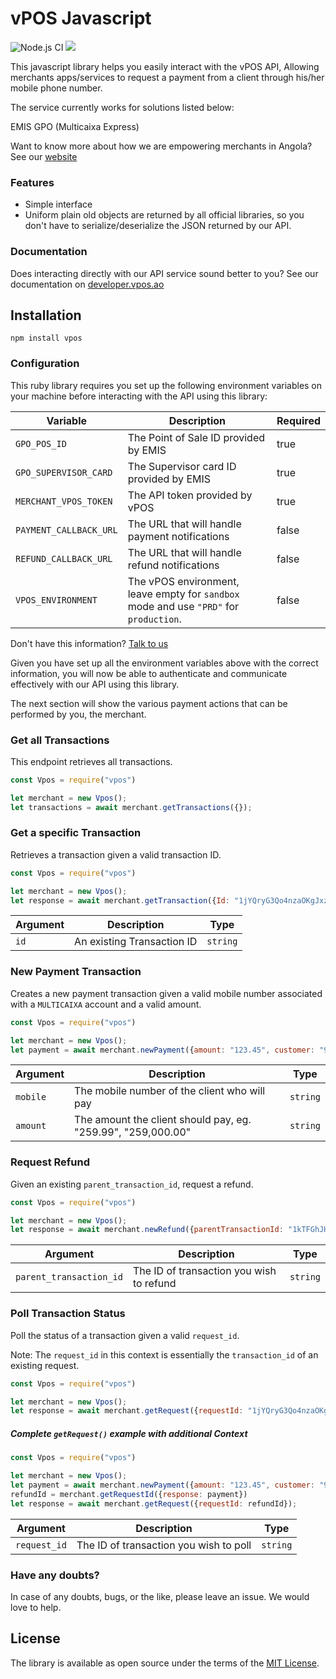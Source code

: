 # vPOS Javascript

![Node.js CI](https://github.com/nextbss/vpos-js/workflows/Node.js%20CI/badge.svg)
[![](https://img.shields.io/badge/nextbss-opensource-blue.svg)](https://www.nextbss.co.ao)

This javascript library helps you easily interact with the vPOS API,
Allowing merchants apps/services to request a payment from a client through his/her mobile phone number.

The service currently works for solutions listed below:

EMIS GPO (Multicaixa Express)

Want to know more about how we are empowering merchants in Angola? See our [website](https://vpos.ao)

### Features
- Simple interface
- Uniform plain old objects are returned by all official libraries, so you don't have
to serialize/deserialize the JSON returned by our API.

### Documentation
Does interacting directly with our API service sound better to you? 
See our documentation on [developer.vpos.ao](https://developer.vpos.ao)

## Installation
```shell
npm install vpos
```

### Configuration
This ruby library requires you set up the following environment variables on your machine before
interacting with the API using this library:

| Variable | Description | Required |
| --- | --- | --- |
| `GPO_POS_ID` | The Point of Sale ID provided by EMIS | true |
| `GPO_SUPERVISOR_CARD` | The Supervisor card ID provided by EMIS | true |
| `MERCHANT_VPOS_TOKEN` | The API token provided by vPOS | true |
| `PAYMENT_CALLBACK_URL` | The URL that will handle payment notifications | false |
| `REFUND_CALLBACK_URL` | The URL that will handle refund notifications | false |
| `VPOS_ENVIRONMENT` | The vPOS environment, leave empty for `sandbox` mode and use `"PRD"` for `production`.  | false |

Don't have this information? [Talk to us](suporte@vpos.ao)

Given you have set up all the environment variables above with the correct information, you will now
be able to authenticate and communicate effectively with our API using this library. 

The next section will show the various payment actions that can be performed by you, the merchant.

### Get all Transactions
This endpoint retrieves all transactions.

```javascript
const Vpos = require("vpos")

let merchant = new Vpos();
let transactions = await merchant.getTransactions({});
```

### Get a specific Transaction
Retrieves a transaction given a valid transaction ID.

```javascript
const Vpos = require("vpos")

let merchant = new Vpos();
let response = await merchant.getTransaction({Id: "1jYQryG3Qo4nzaOKgJxzWDs25Ht"});
```

| Argument | Description | Type |
| --- | --- | --- |
| `id` | An existing Transaction ID | `string`

### New Payment Transaction
Creates a new payment transaction given a valid mobile number associated with a `MULTICAIXA` account
and a valid amount.

```javascript
const Vpos = require("vpos")

let merchant = new Vpos();
let payment = await merchant.newPayment({amount: "123.45", customer: "915898553"});
```

| Argument | Description | Type |
| --- | --- | --- |
| `mobile` | The mobile number of the client who will pay | `string`
| `amount` | The amount the client should pay, eg. "259.99", "259,000.00" | `string`

### Request Refund
Given an existing `parent_transaction_id`, request a refund.

```javascript
const Vpos = require("vpos")

let merchant = new Vpos();
let response = await merchant.newRefund({parentTransactionId: "1kTFGhJH8i58uD9MdJpMjWnoE"});
```

| Argument | Description | Type |
| --- | --- | --- |
| `parent_transaction_id` | The ID of transaction you wish to refund | `string`

### Poll Transaction Status
Poll the status of a transaction given a valid `request_id`. 

Note: The `request_id` in this context is essentially the `transaction_id` of an existing request. 

```javascript
const Vpos = require("vpos")

let merchant = new Vpos();
let response = await merchant.getRequest({requestId: "1jYQryG3Qo4nzaOKgJxzWDs25Ht"});
```
##### Complete `getRequest()` example with additional Context

```javascript
const Vpos = require("vpos")

let merchant = new Vpos();
let payment = await merchant.newPayment({amount: "123.45", customer: "915889553"});
refundId = merchant.getRequestId({response: payment})
let response = await merchant.getRequest({requestId: refundId});
```

| Argument | Description | Type |
| --- | --- | --- |
| `request_id` | The ID of transaction you wish to poll | `string`

### Have any doubts?
In case of any doubts, bugs, or the like, please leave an issue. We would love to help.

License
----------------

The library is available as open source under the terms of the [MIT License](http://opensource.org/licenses/MIT).
